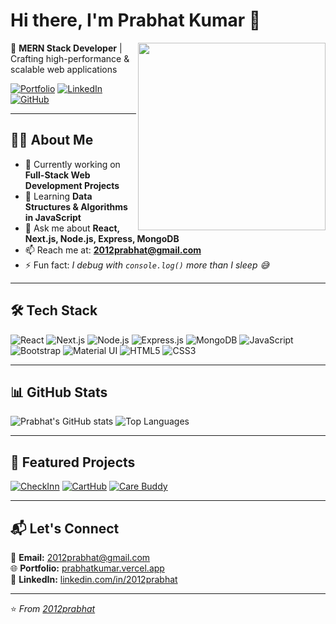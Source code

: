 # Hi there, I'm Prabhat Kumar 👋

<img align="right" src="https://media.giphy.com/media/qgQUggAC3Pfv687qPC/giphy.gif" width="300">

🚀 **MERN Stack Developer** | Crafting high-performance & scalable web applications

[![Portfolio](https://img.shields.io/badge/-Portfolio-%23000000?style=for-the-badge&logo=vercel&logoColor=white)](https://prabhatkumar.vercel.app)
[![LinkedIn](https://img.shields.io/badge/-LinkedIn-%230A66C2?style=for-the-badge&logo=linkedin&logoColor=white)](https://www.linkedin.com/in/2012prabhat)
[![GitHub](https://img.shields.io/badge/-GitHub-%23181717?style=for-the-badge&logo=github&logoColor=white)](https://github.com/2012prabhat)

---

## 👨‍💻 About Me
- 🔭 Currently working on **Full-Stack Web Development Projects**
- 🌱 Learning **Data Structures & Algorithms in JavaScript**
- 💬 Ask me about **React, Next.js, Node.js, Express, MongoDB**
- 📫 Reach me at: **2012prabhat@gmail.com**
- ⚡ Fun fact: *I debug with `console.log()` more than I sleep 😅*

---

## 🛠 Tech Stack
![React](https://img.shields.io/badge/-React-61DAFB?logo=react&logoColor=white)
![Next.js](https://img.shields.io/badge/-Next.js-000?logo=next.js)
![Node.js](https://img.shields.io/badge/-Node.js-339933?logo=node.js&logoColor=white)
![Express.js](https://img.shields.io/badge/-Express.js-000?logo=express&logoColor=white)
![MongoDB](https://img.shields.io/badge/-MongoDB-47A248?logo=mongodb&logoColor=white)
![JavaScript](https://img.shields.io/badge/-JavaScript-F7DF1E?logo=javascript&logoColor=black)
![Bootstrap](https://img.shields.io/badge/-Bootstrap-7952B3?logo=bootstrap&logoColor=white)
![Material UI](https://img.shields.io/badge/-Material%20UI-007FFF?logo=mui&logoColor=white)
![HTML5](https://img.shields.io/badge/-HTML5-E34F26?logo=html5&logoColor=white)
![CSS3](https://img.shields.io/badge/-CSS3-1572B6?logo=css3&logoColor=white)

---

## 📊 GitHub Stats
![Prabhat's GitHub stats](https://github-readme-stats.vercel.app/api?username=2012prabhat&show_icons=true&theme=radical)
![Top Languages](https://github-readme-stats.vercel.app/api/top-langs/?username=2012prabhat&layout=compact&theme=radical)

---

## 🚀 Featured Projects
[![CheckInn](https://img.shields.io/badge/-CheckInn%20(Hotel%20Booking%20App)-000?style=for-the-badge)](https://github.com/2012prabhat/checkinn)
[![CartHub](https://img.shields.io/badge/-CartHub%20(Shopping%20Dashboard)-000?style=for-the-badge)](https://github.com/2012prabhat/carthub)
[![Care Buddy](https://img.shields.io/badge/-Care%20Buddy%20(Appointment%20App)-000?style=for-the-badge)](https://github.com/2012prabhat/care-buddy)

---

## 📬 Let's Connect
💌 **Email:** 2012prabhat@gmail.com  
🌐 **Portfolio:** [prabhatkumar.vercel.app](https://prabhatkumar.vercel.app)  
💼 **LinkedIn:** [linkedin.com/in/2012prabhat](https://www.linkedin.com/in/2012prabhat)

---

⭐️ *From [2012prabhat](https://github.com/2012prabhat)*
